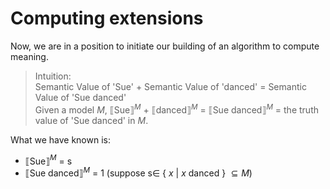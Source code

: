# Computing extensions

Now, we are in a position to initiate our building of an algorithm to compute meaning. 

> Intuition: <br>
> Semantic Value of 'Sue' + Semantic Value of 'danced' = Semantic Value of 'Sue danced' <br>
> Given a model $M$, ⟦Sue⟧$^M$ + ⟦danced⟧$^M$ = ⟦Sue danced⟧$^M$ = the truth value of 'Sue danced' in $M$.

What we have known is:
- ⟦Sue⟧$^M$ = $\text{s}$
- ⟦Sue danced⟧$^M$ = 1 (suppose  $\text{s} \in$ { $x$ | $x$ danced } $\subseteq M$)

